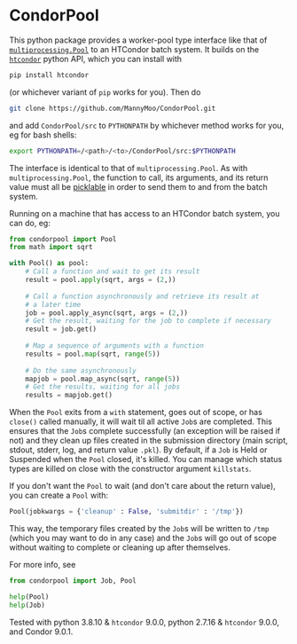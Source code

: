 # CondorPool

This python package provides a worker-pool type interface like that of [`multiprocessing.Pool`](`https://docs.python.org/3/library/multiprocessing.html`) to an HTCondor batch system. It builds on the [`htcondor`](https://pypi.org/project/htcondor/) python API, which you can install with

``` bash
pip install htcondor
```

(or whichever variant of `pip` works for you). Then do

``` bash
git clone https://github.com/MannyMoo/CondorPool.git
```

and add `CondorPool/src` to `PYTHONPATH` by whichever method works for you, eg for bash shells:

``` bash
export PYTHONPATH=/<path>/<to>/CondorPool/src:$PYTHONPATH
```

The interface is identical to that of `multiprocessing.Pool`. As with `multiprocessing.Pool`, the function to call, its arguments, and its return value must all be [picklable](https://docs.python.org/3/library/pickle.html) in order to send them to and from the batch system.

Running on a machine that has access to an HTCondor batch system, you can do, eg:

``` python
from condorpool import Pool
from math import sqrt

with Pool() as pool:
    # Call a function and wait to get its result
    result = pool.apply(sqrt, args = (2,))
    
    # Call a function asynchronously and retrieve its result at
    # a later time
    job = pool.apply_async(sqrt, args = (2,))
    # Get the result, waiting for the job to complete if necessary
    result = job.get()
    
    # Map a sequence of arguments with a function
    results = pool.map(sqrt, range(5))
    
    # Do the same asynchronously
    mapjob = pool.map_async(sqrt, range(5))
    # Get the results, waiting for all jobs
    results = mapjob.get()
```

When the `Pool` exits from a `with` statement, goes out of scope, or has `close()` called manually, it will wait til all active `Job`s are completed. This ensures that the `Job`s complete successfully (an exception will be raised if not) and they clean up files created in the submission directory (main script, stdout, stderr, log, and return value `.pkl`). By default, if a `Job` is Held or Suspended when the `Pool` closed, it's killed. You can manage which status types are killed on close with the constructor argument `killstats`.

If you don't want the `Pool` to wait (and don't care about the return value), you can create a `Pool` with:

``` python
Pool(jobkwargs = {'cleanup' : False, 'submitdir' : '/tmp'})
```

This way, the temporary files created by the `Job`s will be written to `/tmp` (which you may want to do in any case) and the `Job`s will go out of scope without waiting to complete or cleaning up after themselves.

For more info, see 

``` python
from condorpool import Job, Pool

help(Pool)
help(Job)
```

Tested with python 3.8.10 & `htcondor` 9.0.0, python 2.7.16 & `htcondor` 9.0.0, and Condor 9.0.1.

